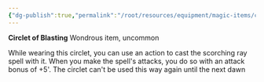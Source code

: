 ```yaml
---
{"dg-publish":true,"permalink":"/root/resources/equipment/magic-items/circlet-of-blasting/","title":"Circlet of Blasting"}
---
```


**Circlet of Blasting**
Wondrous item, uncommon

While wearing this circlet, you can use an action to cast the scorching ray spell with it. When you make the spell's attacks, you do so with an attack bonus of +5'. The circlet can't be used this way again until the next dawn